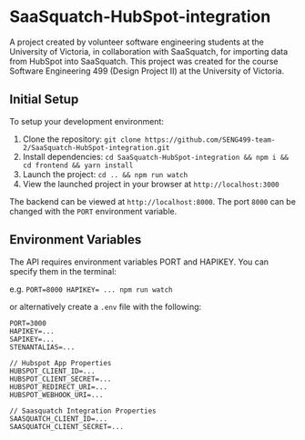# SaaSquatch-HubSpot-integration
A project created by volunteer software engineering students at the University of Victoria, in collaboration with SaaSquatch, for importing data from HubSpot into SaaSquatch. This project was created for the course Software Engineering 499 (Design Project II) at the University of Victoria.

## Initial Setup
To setup your development environment:

1. Clone the repository: `git clone https://github.com/SENG499-team-2/SaaSquatch-HubSpot-integration.git`
2. Install dependencies: `cd SaaSquatch-HubSpot-integration && npm i && cd frontend && yarn install`
3. Launch the project: `cd .. && npm run watch`
4. View the launched project in your browser at `http://localhost:3000`

The backend can be viewed at `http://localhost:8000`. The port `8000` can be changed with the `PORT` environment variable.

## Environment Variables
The API requires environment variables PORT and HAPIKEY.
You can specify them in the terminal:

e.g. `PORT=8000 HAPIKEY= ... npm run watch`

or alternatively create a `.env` file with the following:

```
PORT=3000
HAPIKEY=...
SAPIKEY=...
STENANTALIAS=...

// Hubspot App Properties
HUBSPOT_CLIENT_ID=...
HUBSPOT_CLIENT_SECRET=...
HUBSPOT_REDIRECT_URI=...
HUBSPOT_WEBHOOK_URI=...

// Saasquatch Integration Properties
SAASQUATCH_CLIENT_ID=...
SAASQUATCH_CLIENT_SECRET=...
```
